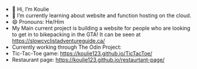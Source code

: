 - 👋 Hi, I’m Koulie
- 🌱 I’m currently learning about website and function hosting on the cloud.
- 😄 Pronouns: He/Him
- My Main current project is building a website for people who are looking to get in to bikepacking in the GTA! It can be seen at https://slowcyclistadventureguide.ca/
- Currently working through The Odin Project:
- Tic-Tac-Toe game: https://koulie123.github.io/TicTacToe/
- Restaurant page: https://koulie123.github.io/restaurtant-page/
<!---
Koulie123/Koulie123 is a ✨ special ✨ repository because its `README.md` (this file) appears on your GitHub profile.
You can click the Preview link to take a look at your changes.
--->
